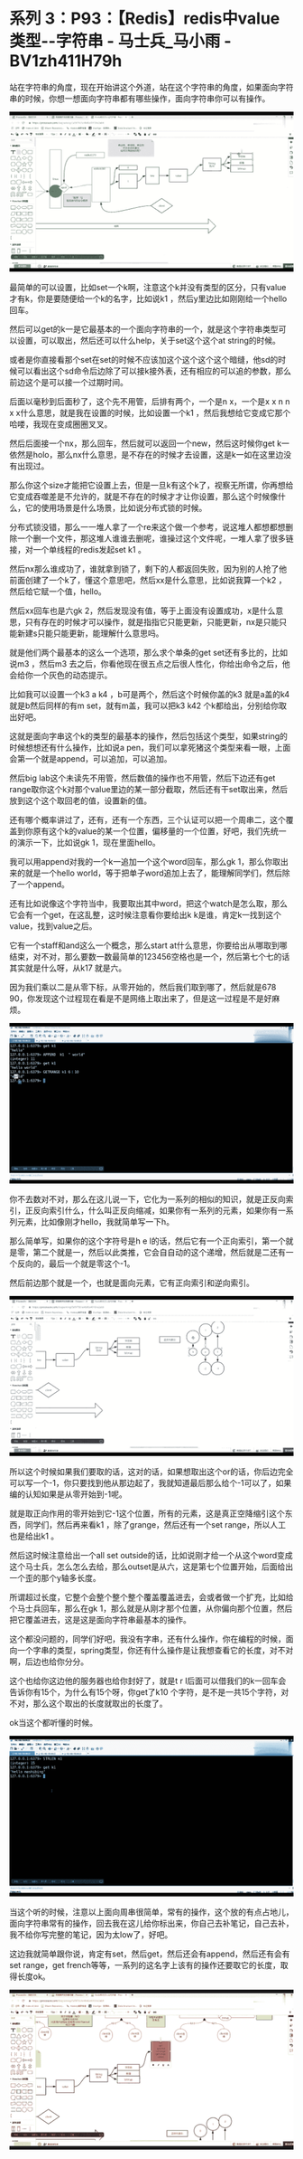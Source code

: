 # 系列 3：P93：【Redis】redis中value类型--字符串 - 马士兵_马小雨 - BV1zh411H79h

站在字符串的角度，现在开始讲这个外道，站在这个字符串的角度，如果面向字符串的时候，你想一想面向字符串都有哪些操作，面向字符串你可以有操作。



![](img/c936602f1bfe2bfc62c24b0da970e64f_1.png)

最简单的可以设置，比如set一个k啊，注意这个k并没有类型的区分，只有value才有k，你是要随便给一个k的名字，比如说k1 ，然后y里边比如刚刚给一个hello回车。

然后可以get的k一是它最基本的一个面向字符串的一个，就是这个字符串类型可以设置，可以取出，然后还可以什么help，关于set这个这个at string的时候。

或者是你直接看那个set在set的时候不应该加这个这个这个这个暗缝，他sd的时候可以看出这个sd命令后边除了可以接k接外表，还有相应的可以追的参数，那么前边这个是可以接一个过期时间。

后面以毫秒到后面秒了，这个先不用管，后排有两个，一个是n x，一个是x x n n x x什么意思，就是我在设置的时候，比如设置一个k1 ，然后我想给它变成它那个哈喽，我现在变成圈圈叉叉。

然后后面接一个nx，那么回车，然后就可以返回一个new，然后这时候你get k一依然是holo，那么nx什么意思，是不存在的时候才去设置，这是k一如在这里边没有出现过。

那么你这个size才能把它设置上去，但是一旦k有这个k了，视察无所谓，你再想给它变成吞噬差是不允许的，就是不存在的时候才才让你设置，那么这个时候像什么，它的使用场景是什么场景，比如说分布式锁的时候。

分布式锁没错，那么一一堆人拿了一个re来这个做一个参考，说这堆人都想都想删除一个删一个文件，那这堆人谁谁去删呢，谁操过这个文件呢，一堆人拿了很多链接，对一个单线程的redis发起set k1 。

然后nx那么谁成功了，谁就拿到锁了，剩下的人都返回失败，因为别的人抢了他前面创建了一个k了，懂这个意思吧，然后xx是什么意思，比如说我算一个k2 ，然后给它赋一个值，hello。

然后xx回车也是六gk 2，然后发现没有值，等于上面没有设置成功，x是什么意思，只有存在的时候才可以操作，就是指指它只能更新，只能更新，nx是只能只能新建s只能只能更新，能理解什么意思吗。

就是他们两个最基本的这么一个选项，那么求个单条的get set还有多比的，比如说m3 ，然后m3 去之后，你看他现在很五点之后很人性化，你给出命令之后，他会给你一个灰色的动态提示。

比如我可以设置一个k3 a k4 ，b可是两个，然后这个时候你盖的k3 就是a盖的k4 就是b然后同样的有m set，就有m盖，我可以把k3 k42 个k都给出，分别给你取出好吧。

这就是面向字串这个k的类型的最基本的操作，然后包括这个类型，如果string的时候想想还有什么操作，比如说a pen，我们可以拿死猪这个类型来看一眼，上面会第一个就是append，可以追加，可以追加。

然后big lab这个未读先不用管，然后数值的操作也不用管，然后下边还有get range取你这个k对那个value里边的某一部分截取，然后还有干set取出来，然后放到这个这个取回老的值，设置新的值。

还有哪个概率讲过了，还有，还有一个东西，三个认证可以把一个周串二，这个覆盖到你原有这个k的value的某一个位置，偏移量的一个位置，好吧，我们先统一的演示一下，比如说gk 1，现在里面hello。

我可以用append对我的一个k一追加一个这个word回车，那么gk 1，那么你取出来的就是一个hello world，等于把单子word追加上去了，能理解同学们，然后除了一个append。

还有比如说像这个字符当中，我要取出其中word，把这个watch是怎么取，那么它会有一个get，在这乱整，这时候注意看你要给出k k是谁，肯定k一找到这个value，找到value之后。

它有一个staff和and这么一个概念，那么start at什么意思，你要给出从哪取到哪结束，对不对，那么要数一数最简单的123456空格也是一个，然后第七个七的话其实就是什么呀，从k17 就是六。

因为我们乘以二是从零下标，从零开始的，然后我们取到哪了，然后就是678 90，你发现这个过程现在看是不是网络上取出来了，但是这一过程是不是好麻烦。



![](img/c936602f1bfe2bfc62c24b0da970e64f_3.png)

你不去数对不对，那么在这儿说一下，它化为一系列的相似的知识，就是正反向索引，正反向索引什么，什么叫正反向缩减，如果你有一系列的元素，如果你有一系列元素，比如像刚才hello，我就简单写一下h。

那么简单写，如果你的这个字符号是h e l的话，然后它有一个正向索引，第一个就是零，第二个就是一，然后以此类推，它会自自动的这个递增，然后就是二还有一个反向的，最后一个就是零这个-1。

然后前边那个就是一个，也就是面向元素，它有正向索引和逆向索引。

![](img/c936602f1bfe2bfc62c24b0da970e64f_5.png)

所以这个时候如果我们要取的话，这对的话，如果想取出这个or的话，你后边完全可以写一个-1，你只要找到他从那边起了，我就知道最后那么给个-1可以了，如果编的认知如果是从零开始到-1呢。

就是取正向作用的零开始到它-1这个位置，所有的元素，这是真正空降缩引这个东西，同学们，然后再来看k1 ，除了grange，然后还有一个set range，所以人工也是给出k1 。

然后这时候注意给出一个all set outside的话，比如说刚才给一个从这个word变成这个马士兵，怎么怎么去给，那么outset是从六，这是第七个位置开始，后面给出一个歪的那个y轴多长度。

所谓超过长度，它整个会整个整个整个覆盖覆盖进去，会或者做一个扩充，比如给个马士兵回车，那么在gk 1，那么就是从刚才那个位置，从你偏向那个位置，然后把它覆盖进去，这是这是面向字符串最基本的操作。

这个都没问题的，同学们好吧，我没有字串，还有什么操作，你在编程的时候，面向一个字串的类型，spring类型，你还有什么操作是让我想查看它的长度，对不对啊，后边也给你分分。

这个也给你这边他的服务器也给你封好了，就是t r l后面可以借我们的k一回车会告诉你有15个，为什么有15个呀，你get了k10 个字符，是不是一共15个字符，对不对，那么这个取出的长度就取出的长度了。

ok当这个都听懂的时候。

![](img/c936602f1bfe2bfc62c24b0da970e64f_7.png)

当这个听的时候，注意以上面向周串很简单，常有的操作，这个放的有点占地儿，面向字符串常有的操作，回去我在这儿给你标出来，你自己去补笔记，自己去补，我不给你写完整的笔记，因为太low了，好吧。

这边我就简单跟你说，肯定有set，然后get，然后还会有append，然后还有会有set range，get french等等，一系列的这名字上该有的操作还要取它的长度，取得长度ok。



![](img/c936602f1bfe2bfc62c24b0da970e64f_9.png)